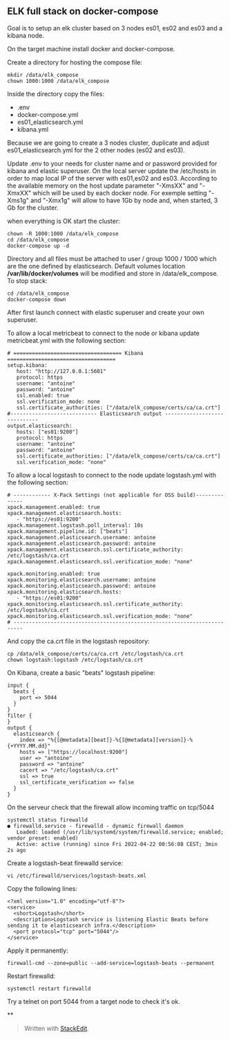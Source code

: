 ## ELK full stack on docker-compose

Goal is to setup an elk cluster based on 3 nodes es01, es02 and es03 and a kibana node.

On the target machine install docker and docker-compose.

Create a directory for hosting the compose file:

    mkdir /data/elk_compose
    chown 1000:1000 /data/elk_compose

Inside the directory copy the files:
 - .env 
 - docker-compose.yml 
 - es01_elasticsearch.yml
 - kibana.yml

Because we are going to create a 3 nodes cluster, duplicate and adjust es01_elasticsearch.yml for the 2 other nodes (es02 and es03).

Update .env to your needs for cluster name and or password provided for kibana and elastic superuser.
On the local server update the /etc/hosts in order to map local IP of the server with es01,es02 and es03.
According to the available memory on the host update parameter "-XmsXX" and "-XmxXX" which will be used by each docker node.
For exemple setting "-Xms1g" and "-Xmx1g" will allow to have 1Gb by node and, when started, 3 Gb for the cluster.

when everything is OK start the cluster:

    chown -R 1000:1000 /data/elk_compose
    cd /data/elk_compose
    docker-compose up -d

Directory and all files must be attached to user / group 1000 / 1000 which are the one defined by elasticsearch.
Default volumes location **/var/lib/docker/volumes** will be modified and store in /data/elk_compose.
To stop stack:

    cd /data/elk_compose
    docker-compose down

After first launch connect with elastic superuser and create your own superuser.

To allow a local metricbeat to connect to the node or kibana update metricbeat.yml with the following section:

    # =================================== Kibana ===================================
    setup.kibana:
       host: "http://127.0.0.1:5601"
       protocol: https
       username: "antoine"
       password: "antoine"
       ssl.enabled: true
       ssl.verification_mode: none
       ssl.certificate_authorities: ["/data/elk_compose/certs/ca/ca.crt"]
    #---------------------------- Elasticsearch output -----------------------------
    output.elasticsearch:
       hosts: ["es01:9200"]
       protocol: https
       username: "antoine"
       password: "antoine"
       ssl.certificate_authorities: ["/data/elk_compose/certs/ca/ca.crt"]
       ssl.verification_mode: "none"
    
To allow a local logstash to connect to the node update logstash.yml with the following section:

    # ------------ X-Pack Settings (not applicable for OSS build)--------------
    xpack.management.enabled: true
    xpack.management.elasticsearch.hosts:
       - "https://es01:9200"
    xpack.management.logstash.poll_interval: 10s
    xpack.management.pipeline.id: ["beats"]
    xpack.management.elasticsearch.username: antoine
    xpack.management.elasticsearch.password: antoine
    xpack.management.elasticsearch.ssl.certificate_authority: /etc/logstash/ca.crt
    xpack.management.elasticsearch.ssl.verification_mode: "none"
    
    xpack.monitoring.enabled: true
    xpack.monitoring.elasticsearch.username: antoine
    xpack.monitoring.elasticsearch.password: antoine
    xpack.monitoring.elasticsearch.hosts:
       - "https://es01:9200"
    xpack.monitoring.elasticsearch.ssl.certificate_authority: /etc/logstash/ca.crt
    xpack.monitoring.elasticsearch.ssl.verification_mode: "none"
    # -------------------------------------------------------------------------

And copy the ca.crt file in the logstash repository:

    cp /data/elk_compose/certs/ca/ca.crt /etc/logstash/ca.crt
    chown logstash:logstash /etc/logstash/ca.crt

On Kibana, create a basic "beats" logstash pipeline:

    input {
      beats {
        port => 5044
      }
    }
    filter {
    }    
    output {
      elasticsearch {
        index => "%{[@metadata][beat]}-%{[@metadata][version]}-%{+YYYY.MM.dd}"
        hosts => ["https://localhost:9200"]
        user => "antoine"
        password => "antoine"
        cacert => "/etc/logstash/ca.crt"
        ssl => true
        ssl_certificate_verification => false
      }
    }

On the serveur check that the firewall allow incoming traffic on tcp/5044

    systemctl status firewalld
    ● firewalld.service - firewalld - dynamic firewall daemon
       Loaded: loaded (/usr/lib/systemd/system/firewalld.service; enabled; vendor preset: enabled)
       Active: active (running) since Fri 2022-04-22 00:56:08 CEST; 3min 2s ago

Create a logstash-beat firewalld service:

    vi /etc/firewalld/services/logstash-beats.xml

Copy the following lines:

    <?xml version="1.0" encoding="utf-8"?>
    <service>
      <short>Logstash</short>
      <description>Logstash service is listening Elastic Beats before sending it to elasticsearch infra.</description>
      <port protocol="tcp" port="5044"/>
    </service>
Apply it permanently:

    firewall-cmd --zone=public --add-service=logstash-beats --permanent

Restart firewalld:

    systemctl restart firewalld

Try a telnet on port 5044 from a target node to check it's ok.

**
> Written with [StackEdit](https://stackedit.io/).
